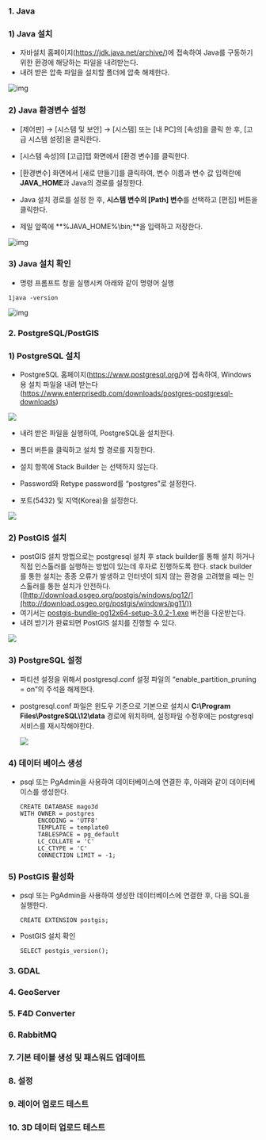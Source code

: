 ### 1. Java
### 1) Java 설치

- 자바설치 홈페이지(https://jdk.java.net/archive/)에 접속하여 Java를 구동하기 위한 환경에 해당하는 파일을 내려받는다.
- 내려 받은 압축 파일을 설치할 폴더에 압축 해제한다.

![img](./images/e238d7cc-e6ea-40c8-89b6-17f437362bde.png)


### 2) Java 환경변수 설정

- [제어판] → [시스템 및 보안] → [시스템] 또는 [내 PC]의 [속성]을 클릭 한 후, [고급 시스템 설정]을 클릭한다.

- [시스템 속성]의 [고급]탭 화면에서 [환경 변수]를 클릭한다.

- [환경변수] 화면에서 [새로 만들기]를 클릭하여, 변수 이름과 변수 값 입력란에 **JAVA_HOME**과 Java의 경로를 설정한다.
- Java 설치 경로를 설정 한 후, **시스템 변수의 [Path] 변수**를 선택하고 [편집] 버튼을 클릭한다.
- 제일 앞쪽에 **%JAVA_HOME%\bin;**을 입력하고 저장한다.

![img](./images/a8d04789-6e41-46ff-bf86-6c3ae9c1737c.png)

 

### 3) Java 설치 확인

- 명령 프롬프트 창을 실행시켜 아래와 같이 명령어 실행

```
1java -version
```

![img](./images/d55a5b4e-37dd-4c43-83be-15654a881691.png)


### 2. PostgreSQL/PostGIS
### 1) PostgreSQL 설치

- PostgreSQL 홈페이지(https://www.postgresql.org/)에 접속하여, Windows용 설치 파일을 내려 받는다 (https://www.enterprisedb.com/downloads/postgres-postgresql-downloads)

![](./images/85f72c0f-1fcd-4192-a2a5-d7a14172c051.png)

- 내려 받은 파일을 실행하여, PostgreSQL을 설치한다.

- 폴더 버튼을 클릭하고 설치 할 경로를 지정한다.
- 설치 항목에 Stack Builder 는 선택하지 않는다. 

- Password와 Retype password를 “postgres”로 설정한다.

- 포트(5432) 및 지역(Korea)을 설정한다.

![](./images/89c4c1ba-989b-493b-9d91-75568d2d2fa4.png)

 

### 2) PostGIS 설치

- postGIS 설치 방법으로는 postgresql 설치 후 stack builder를 통해 설치 하거나 직접 인스톨러를 실행하는 방법이 있는데 후자로 진행하도록 한다. stack builder를 통한 설치는 종종 오류가 발생하고 인터넷이 되지 않는 환경을 고려했을 때는 인스톨러를 통한 설치가 안전하다. ([http://download.osgeo.org/postgis/windows/pg12/](http://download.osgeo.org/postgis/windows/pg11/))
- 여기서는 [postgis-bundle-pg12x64-setup-3.0.2-1.exe](http://download.osgeo.org/postgis/windows/pg12/postgis-bundle-pg12x64-setup-3.0.2-1.exe) 버전을 다운받는다.
- 내려 받기가 완료되면 PostGIS 설치를 진행할 수 있다.

![](./images/24fcd1b5-0cdf-4f0e-b4e6-c26c7c052a52.png)

### 3) PostgreSQL 설정

- 파티션 설정을 위해서 postgresql.conf 설정 파일의 “enable_partition_pruning = on”의 주석을 해제한다. 

- postgresql.conf 파일은 윈도우 기준으로 기본으로 설치시 **C:\Program Files\PostgreSQL\12\data** 경로에 위치하며, 설정파일 수정후에는 postgresql 서비스를 재시작해야한다.

  ![](./images/770b3afa-235c-42a4-b08f-2d5132130b8e.png)

   

### 4) 데이터 베이스 생성

- psql 또는 PgAdmin을 사용하여 데이터베이스에 연결한 후, 아래와 같이 데이터베이스를 생성한다.

  ```
  CREATE DATABASE mago3d
  WITH OWNER = postgres
       ENCODING = 'UTF8'
       TEMPLATE = template0
       TABLESPACE = pg_default
       LC_COLLATE = 'C'
       LC_CTYPE = 'C'
       CONNECTION LIMIT = -1;
  ```

### 5) PostGIS 활성화

- psql 또는 PgAdmin을 사용하여 생성한 데이터베이스에 연결한 후, 다음 SQL을 실행한다.

  ```
  CREATE EXTENSION postgis;
  ```

- PostGIS 설치 확인
  ```
  SELECT postgis_version();
  ```
### 3. GDAL
### 4. GeoServer
### 5. F4D Converter
### 6. RabbitMQ
### 7. 기본 테이블 생성 및 패스워드 업데이트
### 8. 설정
### 9. 레이어 업로드 테스트
### 10. 3D 데이터 업로드 테스트
